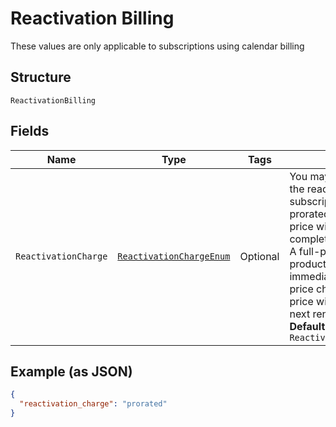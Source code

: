 
# Reactivation Billing

These values are only applicable to subscriptions using calendar billing

## Structure

`ReactivationBilling`

## Fields

| Name | Type | Tags | Description | Getter | Setter |
|  --- | --- | --- | --- | --- | --- |
| `ReactivationCharge` | [`ReactivationChargeEnum`](../../doc/models/reactivation-charge-enum.md) | Optional | You may choose how to handle the reactivation charge for that subscription: 1) `prorated` A prorated charge for the product price will be attempted for to complete the period 2) `immediate` A full-price charge for the product price will be attempted immediately 3) `delayed` A full-price charge for the product price will be attempted at the next renewal<br>**Default**: `ReactivationChargeEnum.PRORATED` | ReactivationChargeEnum getReactivationCharge() | setReactivationCharge(ReactivationChargeEnum reactivationCharge) |

## Example (as JSON)

```json
{
  "reactivation_charge": "prorated"
}
```

